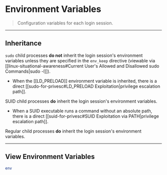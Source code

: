 # Environment Variables

> Configuration variables for each login session.

---

## Inheritance

`sudo` child processes **do not** inherit the login session's environment variables unless they are specified in the `env_keep` directive (viewable via [[linux-situational-awareness#Current User's Allowed and Disallowed sudo Commands|sudo -l]]).
- When the [[LD_PRELOAD]] environment variable is inherited, there is a direct [[sudo-for-privesc#LD_PRELOAD Exploitation|privilege escalation path]].

SUID child processes **do** inherit the login session's environment variables.
- When a SUID executable runs a command without an absolute path, there is a direct [[suid-for-privesc#SUID Exploitation via PATH|privilege escalation path]].

Regular child processes **do** inherit the login session's environment variables.

---

## View Environment Variables

```bash
env
```
